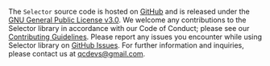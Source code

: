 The `Selector` source code is hosted on [GitHub](https://github.com/theochem/Selector) and is released under the [GNU General Public License v3.0](https://github.com/theochem/Selector/blob/master/LICENSE). We welcome any contributions to the Selector library in accordance with our Code of Conduct; please see our [Contributing Guidelines](https://qcdevs.org/guidelines/QCDevsCodeOfConduct/). Please report any issues you encounter while using Selector library on [GitHub Issues](https://github.com/theochem/Selector/issues). For further information and inquiries, please contact us at [qcdevs@gmail.com](mailto:qcdevs@gmail.com).

